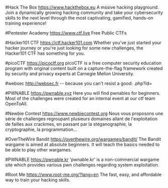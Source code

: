 #Hack The Box
https://www.hackthebox.eu
A mssive hacking playground. Join a dynamically growing hacking community and take your cybersecurity skills to the next level through the most captivating, gamified, hands-on training experience!

#Pentester Academy
https://www.ctf.live
Free Public CTFs

#Hacker101 CTF
https://ctf.hacker101.com
Whether you've just started your hacker journey or you're just looking for some new challenges, the Hacker101 CTF has something for you.

#picoCTF
https://picoctf.org
picoCTF is a free computer security education program with original content built on a capture-the-flag framework created by security and privacy experts at Carnegie Mellon University.

#websec
http://websec.fr
-- because you can't resist a good: .php?id=

#PWNABLE
https://pwnable.xyz
Here you will find pwnables for beginners. Most of the challenges were created for an internal event at our ctf team OpenToAll.

#Newbie Contest
https://www.newbiecontest.org
Nous vous proposons une série de challenges regroupant plusieurs domaines allant de l'exploitation de failles aux crackmes, en passant par la stéganographie, la cryptographie, la programmation...

#OverTheWire Bandit
https://overthewire.org/wargames/bandit/
The Bandit wargame is aimed at absolute beginners. It will teach the basics needed to be able to play other wargames.

#PWNABLE
https://pwnable.kr
'pwnable.kr' is a non-commercial wargame site which provides various pwn challenges regarding system exploitation.

#Root Me
https://www.root-me.org/?lang=en
The fast, easy, and affordable way to train your hacking skills.